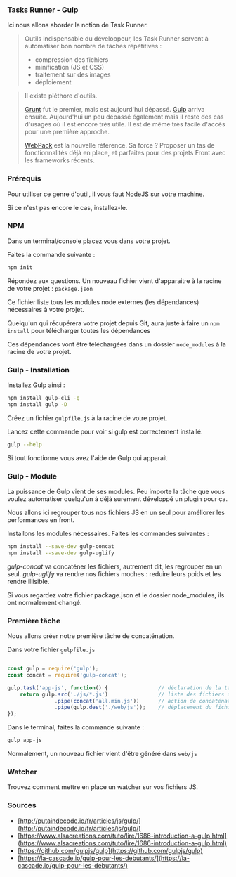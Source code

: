 ### Tasks Runner - Gulp

Ici nous allons aborder la notion de Task Runner.

> Outils indispensable du développeur, les Task Runner servent à automatiser 
> bon nombre de tâches répétitives :
> - compression des fichiers
> - minification (JS et CSS)
> - traitement sur des images
> - déploiement

> Il existe pléthore d'outils.
> 
> [Grunt](https://gruntjs.com/) fut le premier, mais est aujourd'hui dépassé.
> [Gulp](https://gulpjs.com/) arriva ensuite. Aujourd'hui un peu dépassé également 
> mais il reste des cas d'usages où il est encore très utile.
> Il est de même très facile d'accès pour une première approche.
> 
> [WebPack](https://webpack.js.org/) est la nouvelle référence. 
> Sa force ? Proposer un tas de fonctionnalités déjà en place, 
> et parfaites pour des projets Front avec les frameworks récents.


### Prérequis

Pour utiliser ce genre d'outil, il vous faut [NodeJS](https://nodejs.org/fr/) sur votre machine.

Si ce n'est pas encore le cas, installez-le.


### NPM

Dans un terminal/console placez vous dans votre projet.

Faites la commande suivante :

```bash
npm init
```

Répondez aux questions. Un nouveau fichier vient d'apparaitre à la racine de votre projet : `package.json`

Ce fichier liste tous les modules node externes (les dépendances) nécessaires à votre projet.

Quelqu'un qui récupérera votre projet depuis Git, aura juste à faire un `npm install` pour télécharger toutes les dépendances

Ces dépendances vont être téléchargées dans un dossier `node_modules` à la racine de votre projet.

### Gulp - Installation

Installez Gulp ainsi :

```bash
npm install gulp-cli -g
npm install gulp -D
```

Créez un fichier `gulpfile.js` à la racine de votre projet.

Lancez cette commande pour voir si gulp est correctement installé.

```bash
gulp --help
```

Si tout fonctionne vous avez l'aide de Gulp qui apparait

### Gulp - Module

La puissance de Gulp vient de ses modules. 
Peu importe la tâche que vous voulez automatiser quelqu'un à déjà surement développé un plugin pour ça.

Nous allons ici regrouper tous nos fichiers JS en un seul pour améliorer les performances en front.


Installons les modules nécessaires. Faites les commandes suivantes :

```bash
npm install --save-dev gulp-concat
npm install --save-dev gulp-uglify
```

*gulp-concat* va concaténer les fichiers, autrement dit, les regrouper en un seul.
*gulp-uglify* va rendre nos fichiers moches : reduire leurs poids et les rendre illisible. 


Si vous regardez votre fichier package.json et le dossier node_modules, ils ont normalement changé.

### Première tâche

Nous allons créer notre première tâche de concaténation.

Dans votre fichier `gulpfile.js`


```javascript

const gulp = require('gulp');
const concat = require('gulp-concat');

gulp.task('app-js', function() {                // déclaration de la tâche, son nom : app-js
    return gulp.src('./js/*.js')                // liste des fichiers qu'on va chercher (tous les fichiers .js contenus dans le dossier /js)
               .pipe(concat('all.min.js'))      // action de concaténation et nom du fichier en sortie
               .pipe(gulp.dest('./web/js'));    // déplacement du fichier généré dans le dossier voulu
});
```

Dans le terminal, faites la commande suivante :

```bash
gulp app-js
```

Normalement, un nouveau fichier vient d'être généré dans `web/js`

### Watcher

Trouvez comment mettre en place un watcher sur vos fichiers JS.


### Sources

- [http://putaindecode.io/fr/articles/js/gulp/](http://putaindecode.io/fr/articles/js/gulp/)
- [https://www.alsacreations.com/tuto/lire/1686-introduction-a-gulp.html](https://www.alsacreations.com/tuto/lire/1686-introduction-a-gulp.html)
- [https://github.com/gulpjs/gulp](https://github.com/gulpjs/gulp)
- [https://la-cascade.io/gulp-pour-les-debutants/](https://la-cascade.io/gulp-pour-les-debutants/)
